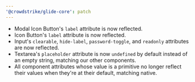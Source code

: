 ```yaml
---
'@crowdstrike/glide-core': patch
---
```


- Modal Icon Button's `label` attribute is now reflected.
- Icon Button's `label` attribute is now reflected.
- Input's `clearable`, `hide-label`, `password-toggle`, and `readonly` attributes are now reflected.
- Textarea's `placeholder` attribute is now `undefined` by default instead of an empty string, matching our other components.
- All component attributes whose value is a primitive no longer reflect their values when they're at their default, matching native.
